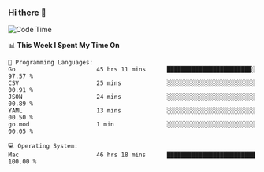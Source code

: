 ### Hi there 👋

<!--
**CrazyCollin/crazycollin** is a ✨ _special_ ✨ repository because its `README.md` (this file) appears on your GitHub profile.

Here are some ideas to get you started:

- 🔭 I’m currently working on ...
- 🌱 I’m currently learning ...
- 👯 I’m looking to collaborate on ...
- 🤔 I’m looking for help with ...
- 💬 Ask me about ...
- 📫 How to reach me: ...
- 😄 Pronouns: ...
- ⚡ Fun fact: ...
-->

<!--START_SECTION:waka-->
![Code Time](http://img.shields.io/badge/Code%20Time-2%2C931%20hrs%2033%20mins-blue)

📊 **This Week I Spent My Time On** 

```text
💬 Programming Languages: 
Go                       45 hrs 11 mins      ████████████████████████░   97.57 % 
CSV                      25 mins             ░░░░░░░░░░░░░░░░░░░░░░░░░   00.91 % 
JSON                     24 mins             ░░░░░░░░░░░░░░░░░░░░░░░░░   00.89 % 
YAML                     13 mins             ░░░░░░░░░░░░░░░░░░░░░░░░░   00.50 % 
go.mod                   1 min               ░░░░░░░░░░░░░░░░░░░░░░░░░   00.05 % 

💻 Operating System: 
Mac                      46 hrs 18 mins      █████████████████████████   100.00 % 
```


<!--END_SECTION:waka-->
